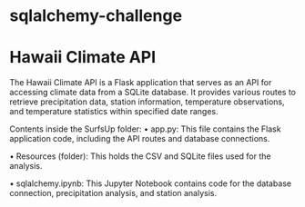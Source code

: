 # sqlalchemy-challenge

# Hawaii Climate API

The Hawaii Climate API is a Flask application that serves as an API for accessing climate data from a SQLite database. It provides various routes to retrieve precipitation data, station information, temperature observations, and temperature statistics within specified date ranges.


Contents inside the SurfsUp folder:
• app.py: This file contains the Flask application code, including the API routes and database connections.


• Resources (folder): This holds the CSV and SQLite files used for the analysis.


• sqlalchemy.ipynb: This Jupyter Notebook contains code for the database connection, precipitation analysis, and station     analysis. 
